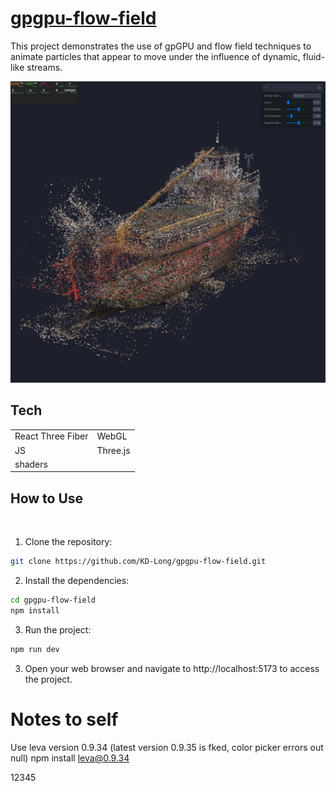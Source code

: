  # [gpgpu-flow-field](https://gpgpu-flow-field.kyledlong.com/)

This project demonstrates the use of gpGPU and flow field techniques to animate particles that appear to move under the influence of dynamic, fluid-like streams.

![gpgpu-flow-field](./public/gpgpu-flow-field.png)

## Tech

|                   |               |
| ----------------- | ------------- |
| React Three Fiber | WebGL         |
| JS                | Three.js      |
| shaders           |               |


## How to Use
<br>

1. Clone the repository:

```bash
git clone https://github.com/KD-Long/gpgpu-flow-field.git
```

2. Install the dependencies:

```bash
cd gpgpu-flow-field
npm install
```

3. Run the project:

```bash
npm run dev
```

3. Open your web browser and navigate to http://localhost:5173 to access the project.

# Notes to self

Use leva version 0.9.34 (latest version 0.9.35 is fked, color picker errors out null) 
npm install leva@0.9.34


12345
